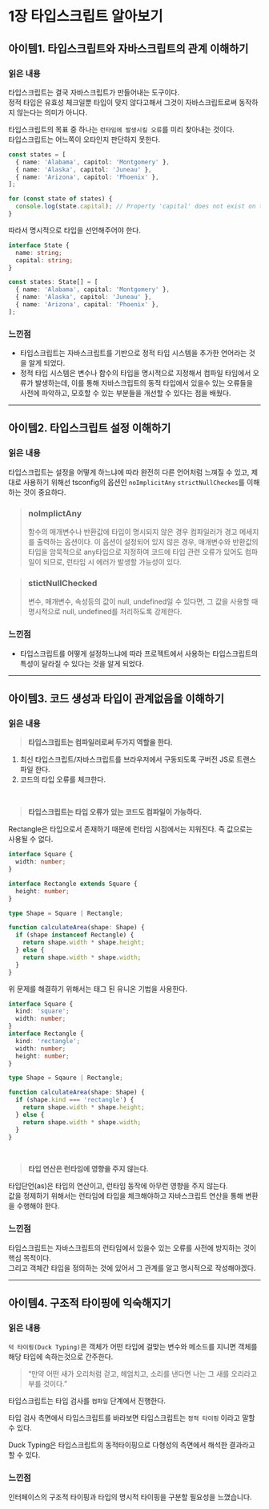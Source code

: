 # 1장 타입스크립트 알아보기


## 아이템1. 타입스크립트와 자바스크립트의 관계 이해하기

### 읽은 내용

타입스크립트는 결국 자바스크립트가 만들어내는 도구이다.  
정적 타입은 유효성 체크일뿐 타입이 맞지 않다고해서 그것이 자바스크립트로써 동작하지 않는다는 의미가 아니다.  

타입스크립트의 목표 중 하나는 `런타임에 발생시킬 오류`를 미리 찾아내는 것이다.  
타입스크립트는 어느쪽이 오타인지 판단하지 못한다.  

```ts
const states = [
  { name: 'Alabama', capitol: 'Montgomery' },
  { name: 'Alaska', capitol: 'Juneau' },
  { name: 'Arizona', capitol: 'Phoenix' },
];

for (const state of states) {
  console.log(state.capital); // Property 'capital' does not exist on type '{ name: string; capitol: string; }'. Did you mean 'capitol'?
}
```

따라서 명시적으로 타입을 선언해주어야 한다.
```ts
interface State {
  name: string;
  capital: string;
}

const states: State[] = [
  { name: 'Alabama', capital: 'Montgomery' },
  { name: 'Alaska', capitol: 'Juneau' },
  { name: 'Arizona', capital: 'Phoenix' },
];
```

### 느낀점
- 타입스크립트는 자바스크립트를 기반으로 정적 타입 시스템을 추가한 언어라는 것을 알게 되었다.
- 정적 타입 시스템은 변수나 함수의 타입을 명시적으로 지정해서 컴파일 타임에서 오류가 발생하는데, 이를 통해 자바스크립트의 동적 타입에서 있을수 있는 오류들을 사전에 파악하고, 모호할 수 있는 부분들을 개선할 수 있다는 점을 배웠다.  

---

## 아이템2. 타입스크립트 설정 이해하기

### 읽은 내용

타입스크립트는 설정을 어떻게 하느냐에 따라 완전히 다른 언어처럼 느껴질 수 있고, 제대로 사용하기 위해선 tsconfig의 옵션인 `noImplicitAny` `strictNullCheckes`를 이해하는 것이 중요하다.

> ### noImplictAny
> 함수의 매개변수나 반환값에 타입이 명시되지 않은 경우 컴파일러가 경고 메세지를 출력하는 옵션이다.
이 옵션이 설정되어 있지 않은 경우, 매개변수와 반환값의 타입을 암묵적으로 any타입으로 지정하여 코드에 타입 관련 오류가 있어도 컴파일이 되므로, 런타임 시 에러가 발생할 가능성이 있다.

> ### stictNullChecked
> 변수, 매개변수, 속성등의 값이 null, undefined일 수 있다면, 그 값을 사용할 때 명시적으로 null, undefined를 처리하도록 강제한다.

### 느낀점 
- 타입스크립트를 어떻게 설정하느냐에 따라 프로젝트에서 사용하는 타입스크립트의 특성이 달라질 수 있다는 것을 알게 되었다.

---

## 아이템3. 코드 생성과 타입이 관계없음을 이해하기

### 읽은 내용

> **타입스크립트는 컴파일러로써 두가지 역할을 한다.**
1. 최신 타입스크립트/자바스크립트를 브라우저에서 구동되도록 구버전 JS로 트랜스파일 한다.
2. 코드의 타입 오류를 체크한다.

<br />

> **타입스크립트는 타입 오류가 있는 코드도 컴파일이 가능하다.**  

Rectangle은 타입으로서 존재하기 때문에 런타임 시점에서는 지워진다. 즉 값으로는 사용될 수 없다.

```ts
interface Square {
  width: number;
}

interface Rectangle extends Square {
  height: number;
}

type Shape = Square | Rectangle;

function calculateArea(shape: Shape) {
  if (shape instanceof Rectangle) {
    return shape.width * shape.height;
  } else {
    return shape.width * shape.width;
  }
}
```

위 문제를 해결하기 위해서는 태그 된 유니온 기법을 사용한다.
```ts
interface Square {
  kind: 'square';
  width: number;
}
interface Rectangle {
  kind: 'rectangle';
  width: number;
  height: number;
}

type Shape = Sqaure | Rectangle;

function calculateArea(shape: Shape) {
  if (shape.kind === 'rectangle') {
    return shape.width * shape.height;
  } else {
    return shape.width * shape.width;
  }
}
```
<br />

> **타입 연산은 런타임에 영향을 주지 않는다.**

타입단언(as)은 타입의 연산이고, 런타임 동작에 아무런 영향을 주지 않는다.  
값을 정제하기 위해서는 런타임에 타입을 체크해야하고 자바스크립트 연산을 통해 변환을 수행해야 한다.  


### 느낀점 
타입스크립트는 자바스크립트의 런타임에서 있을수 있는 오류를 사전에 방지하는 것이 핵심 목적이다.  
그리고 객체간 타입을 정의하는 것에 있어서 그 관계를 알고 명시적으로 작성해야겠다.

---

## 아이템4. 구조적 타이핑에 익숙해지기

### 읽은 내용

`덕 타이핑(Duck Typing)`은 객체가 어떤 타입에 걸맞는 변수와 메소드를 지니면 객체를 해당 타입에 속하는것으로 간주한다.

>“만약 어떤 새가 오리처럼 걷고, 헤엄치고, 소리를 낸다면 나는 그 새를 오리라고 부를 것이다.”

타입스크립트는 타입 검사를 `컴파일` 단계에서 진행한다.

타입 검사 측면에서 타입스크립트를 바라보면 타입스크립트는 `정적 타이핑` 이라고 말할 수 있다.

Duck Typing은 타입스크립트의 동적타이핑으로 다형성의 측면에서 해석한 결과라고 할 수 있다.


### 느낀점

인터페이스의 구조적 타이핑과 타입의 명시적 타이핑을 구분할 필요성을 느꼈습니다.
